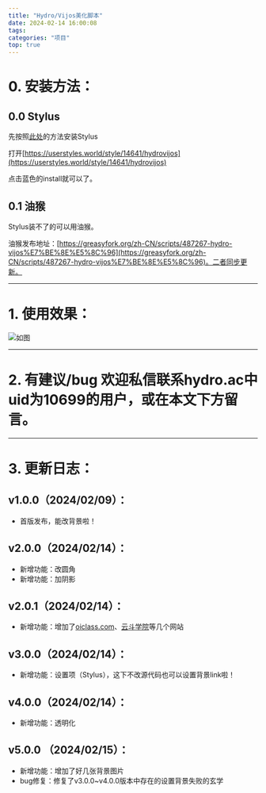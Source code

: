 ```yaml
---
title: "Hydro/Vijos美化脚本"
date: 2024-02-14 16:00:08
tags:
categories: "项目"
top: true
---
```

# 0. 安装方法：
## 0.0 Stylus
先按照[此处](https://www.luogu.com.cn/blog/YunQian/stylishstylus-wo-di-liu-lan-qi-wo-zuo-zhu)的方法安装Stylus

打开[https://userstyles.world/style/14641/hydrovijos](https://userstyles.world/style/14641/hydrovijos)

点击蓝色的install就可以了。

## 0.1 油猴
Stylus装不了的可以用油猴。

油猴发布地址：[https://greasyfork.org/zh-CN/scripts/487267-hydro-vijos%E7%BE%8E%E5%8C%96](https://greasyfork.org/zh-CN/scripts/487267-hydro-vijos%E7%BE%8E%E5%8C%96)。二者同步更新。

---

# 1. 使用效果：

![如图](https://hydro.ac/file/10699/nZ5UdWl5agQg6sz0NeFDp.png)

---

# 2. 有建议/bug 欢迎**私信**联系hydro.ac中uid为10699的用户，或在本文下方留言。

---

# 3. 更新日志：

## v1.0.0（2024/02/09）：
- 首版发布，能改背景啦！

## v2.0.0（2024/02/14）：
- 新增功能：改圆角
- 新增功能：加阴影

## v2.0.1（2024/02/14）：
- 新增功能：增加了[oiclass.com](https://oiclass.com)、[云斗学院](https://yundouxueyuan.com)等几个网站

## v3.0.0（2024/02/14）：
- 新增功能：设置项（Stylus），这下不改源代码也可以设置背景link啦！

## v4.0.0（2024/02/14）：
- 新增功能：透明化

## v5.0.0 （2024/02/15）：
- 新增功能：增加了好几张背景图片
- bug修复：修复了v3.0.0~v4.0.0版本中存在的设置背景失败的玄学

